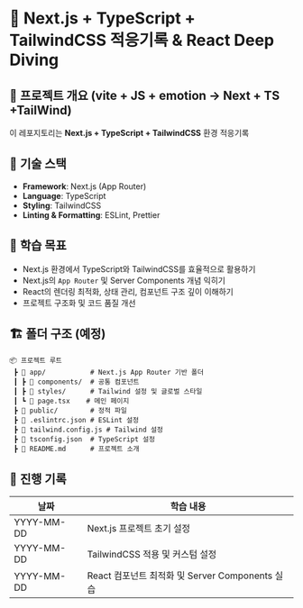 # 🚀 Next.js + TypeScript + TailwindCSS 적응기록 & React Deep Diving

## 📌 프로젝트 개요 (vite + JS + emotion -> Next + TS +TailWind)

이 레포지토리는 **Next.js + TypeScript + TailwindCSS** 환경 적응기록

## 📂 기술 스택

- **Framework**: Next.js (App Router)
- **Language**: TypeScript
- **Styling**: TailwindCSS
- **Linting & Formatting**: ESLint, Prettier

## 📖 학습 목표

- Next.js 환경에서 TypeScript와 TailwindCSS를 효율적으로 활용하기
- Next.js의 `App Router` 및 Server Components 개념 익히기
- React의 렌더링 최적화, 상태 관리, 컴포넌트 구조 깊이 이해하기
- 프로젝트 구조화 및 코드 품질 개선

## 🏗️ 폴더 구조 (예정)

```plaintext
📦 프로젝트 루트
 ┣ 📂 app/           # Next.js App Router 기반 폴더
 ┃ ┣ 📂 components/  # 공통 컴포넌트
 ┃ ┣ 📂 styles/      # Tailwind 설정 및 글로벌 스타일
 ┃ ┗ 📜 page.tsx    # 메인 페이지
 ┣ 📂 public/        # 정적 파일
 ┣ 📜 .eslintrc.json # ESLint 설정
 ┣ 📜 tailwind.config.js # Tailwind 설정
 ┣ 📜 tsconfig.json  # TypeScript 설정
 ┣ 📜 README.md      # 프로젝트 소개
```

## 📌 진행 기록

| 날짜       | 학습 내용                                       |
| ---------- | ----------------------------------------------- |
| YYYY-MM-DD | Next.js 프로젝트 초기 설정                      |
| YYYY-MM-DD | TailwindCSS 적용 및 커스텀 설정                 |
| YYYY-MM-DD | React 컴포넌트 최적화 및 Server Components 실습 |
